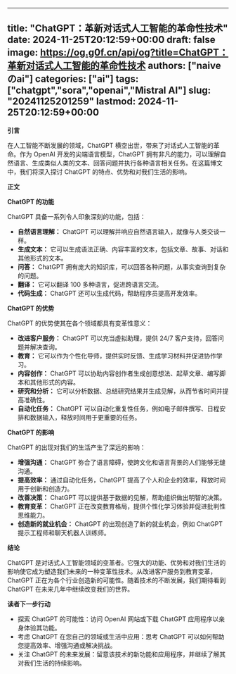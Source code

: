 
---
title: "ChatGPT：革新对话式人工智能的革命性技术"
date: 2024-11-25T20:12:59+00:00
draft: false
image: https://og.g0f.cn/api/og?title=ChatGPT：革新对话式人工智能的革命性技术
authors: ["naiveのai"]
categories: ["ai"]
tags: ["chatgpt","sora","openai","Mistral AI"]
slug: "20241125201259"
lastmod: 2024-11-25T20:12:59+00:00
---
**引言**

在人工智能不断发展的领域，ChatGPT 横空出世，带来了对话式人工智能的革命。作为 OpenAI 开发的尖端语言模型，ChatGPT 拥有非凡的能力，可以理解自然语言、生成类似人类的文本、回答问题并执行各种语言相关任务。在这篇博文中，我们将深入探讨 ChatGPT 的特点、优势和对我们生活的影响。

**正文**

**ChatGPT 的功能**

ChatGPT 具备一系列令人印象深刻的功能，包括：

- **自然语言理解：** ChatGPT 可以理解并响应自然语言输入，就像与人类交谈一样。
- **生成文本：** 它可以生成语法正确、内容丰富的文本，包括文章、故事、对话和其他形式的文本。
- **问答：** ChatGPT 拥有庞大的知识库，可以回答各种问题，从事实查询到复杂的问题。
- **翻译：** 它可以翻译 100 多种语言，促进跨语言交流。
- **代码生成：** ChatGPT 还可以生成代码，帮助程序员提高开发效率。

**ChatGPT 的优势**

ChatGPT 的优势使其在各个领域都具有变革性意义：

- **改进客户服务：** ChatGPT 可以充当虚拟助理，提供 24/7 客户支持，回答问题并解决查询。
- **教育：** 它可以作为个性化导师，提供实时反馈、生成学习材料并促进协作学习。
- **内容创作：** ChatGPT 可以协助内容创作者生成创意想法、起草文章、编写脚本和其他形式的内容。
- **研究和分析：** 它可以分析数据、总结研究结果并生成见解，从而节省时间并提高准确性。
- **自动化任务：** ChatGPT 可以自动化重复性任务，例如电子邮件撰写、日程安排和数据输入，释放时间用于更重要的任务。

**ChatGPT 的影响**

ChatGPT 的出现对我们的生活产生了深远的影响：

- **增强沟通：** ChatGPT 弥合了语言障碍，使跨文化和语言背景的人们能够无缝沟通。
- **提高效率：** 通过自动化任务，ChatGPT 提高了个人和企业的效率，释放时间用于创新和创造力。
- **改善决策：** ChatGPT 可以提供基于数据的见解，帮助组织做出明智的决策。
- **教育变革：** ChatGPT 正在改变教育格局，提供个性化学习体验并促进批判性思维能力。
- **创造新的就业机会：** ChatGPT 的出现创造了新的就业机会，例如 ChatGPT 提示工程师和聊天机器人训练师。

**结论**

ChatGPT 是对话式人工智能领域的变革者。它强大的功能、优势和对我们生活的影响使它成为塑造我们未来的一种变革性技术。从改进客户服务到教育变革，ChatGPT 正在为各个行业创造新的可能性。随着技术的不断发展，我们期待看到 ChatGPT 在未来几年中继续改变我们的世界。

**读者下一步行动**

- 探索 ChatGPT 的可能性：访问 OpenAI 网站或下载 ChatGPT 应用程序以亲身体验其功能。
- 考虑 ChatGPT 在您自己的领域或生活中应用：思考 ChatGPT 可以如何帮助您提高效率、增强沟通或解决挑战。
- 关注 ChatGPT 的未来发展：留意该技术的新功能和应用程序，并继续了解其对我们生活的持续影响。